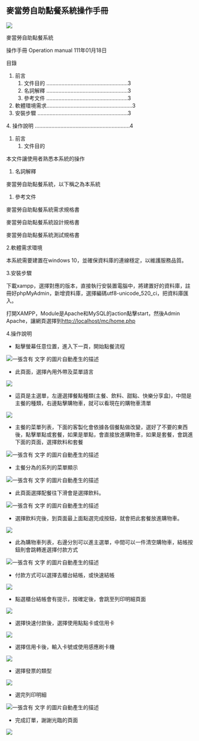 ## 麥當勞自助點餐系統操作手冊


![](https://github.com/Jie0117/McDonalds_ordering_machine/blob/main/img/Aspose.Words.14d6134f-6aab-48ea-9d5e-ccd23d7bf038.001.png)



麥當勞自助點餐系統

操作手冊
Operation manual
111年01月18日



目錄

1. 前言
   1. 文件目的 ………………………………………………3
   1. 名詞解釋 ………………………………………………3
   1. 參考文件 ………………………………………………3
1. 軟體環境需求…………………………………………………3
1. 安裝步驟  ……………………………………………………3

4\.	操作說明  ………………………………………………………4

1. 前言
   1. 文件目的

本文件讓使用者熟悉本系統的操作

1. 名詞解釋

麥當勞自助點餐系統，以下稱之為本系統

1. 參考文件

麥當勞自助點餐系統需求規格書

麥當勞自助點餐系統設計規格書

麥當勞自助點餐系統測試規格書

2\.軟體需求環境

本系統需要建置在windows 10，並確保資料庫的連線穩定，以維護服務品質。

3\.安裝步驟

下載xampp，選擇對應的版本，直接執行安裝置電腦中，將建置好的資料庫，註冊好phpMyAdmin，新增資料庫，選擇編碼utf8-unicode\_520\_ci，把資料庫匯入。

打開XAMPP，Module是Apache和MySQL的action點擊start，然後Admin Apache，讓網頁選擇到<http://localhost/mc/home.php>

4\.操作說明

- 點擊螢幕任意位置，進入下一頁，開始點餐流程

![一張含有 文字 的圖片自動產生的描述](https://github.com/Jie0117/McDonalds_ordering_machine/blob/main/img/Aspose.Words.14d6134f-6aab-48ea-9d5e-ccd23d7bf038.002.png)

- 此頁面，選擇內用外帶及菜單語言

![](https://github.com/Jie0117/McDonalds_ordering_machine/blob/main/img/Aspose.Words.14d6134f-6aab-48ea-9d5e-ccd23d7bf038.003.png)




- 這頁是主選單，左邊選擇餐點種類(主餐、飲料、甜點、快樂分享盒)，中間是主餐的種類，右邊點擊購物車，就可以看現在的購物車清單

![](https://github.com/Jie0117/McDonalds_ordering_machine/blob/main/img/Aspose.Words.14d6134f-6aab-48ea-9d5e-ccd23d7bf038.004.png)

- 主餐的菜單列表，下面的客製化會依據各個餐點做改變，選好了不要的東西後，點擊單點或套餐，如果是單點，會直接放進購物車，如果是套餐，會跳進下面的頁面，選擇飲料和套餐

![一張含有 文字 的圖片自動產生的描述](https://github.com/Jie0117/McDonalds_ordering_machine/blob/main/img/Aspose.Words.14d6134f-6aab-48ea-9d5e-ccd23d7bf038.005.png)

- 主餐分為的系列的菜單顯示

![一張含有 文字 的圖片自動產生的描述](https://github.com/Jie0117/McDonalds_ordering_machine/blob/main/img/Aspose.Words.14d6134f-6aab-48ea-9d5e-ccd23d7bf038.006.png)

- 此頁面選擇配餐往下滑會是選擇飲料。

![一張含有 文字 的圖片自動產生的描述](https://github.com/Jie0117/McDonalds_ordering_machine/blob/main/img/Aspose.Words.14d6134f-6aab-48ea-9d5e-ccd23d7bf038.007.png)



- 選擇飲料完後，到頁面最上面點選完成按鈕，就會把此套餐放進購物車。

![](https://github.com/Jie0117/McDonalds_ordering_machine/blob/main/img/Aspose.Words.14d6134f-6aab-48ea-9d5e-ccd23d7bf038.008.png)

- 此為購物車列表，右邊分別可以進主選單，中間可以一件清空購物車，結帳按鈕則會跳轉進選擇付款方式

![一張含有 文字 的圖片自動產生的描述](https://github.com/Jie0117/McDonalds_ordering_machine/blob/main/img/Aspose.Words.14d6134f-6aab-48ea-9d5e-ccd23d7bf038.009.png)

- 付款方式可以選擇去櫃台結帳，或快速結帳

![](https://github.com/Jie0117/McDonalds_ordering_machine/blob/main/img/Aspose.Words.14d6134f-6aab-48ea-9d5e-ccd23d7bf038.010.png)

- 點選櫃台結帳會有提示，按確定後，會跳至列印明細頁面

![](https://github.com/Jie0117/McDonalds_ordering_machine/blob/main/img/Aspose.Words.14d6134f-6aab-48ea-9d5e-ccd23d7bf038.011.png)



- 選擇快速付款後，選擇使用點點卡或信用卡

![](https://github.com/Jie0117/McDonalds_ordering_machine/blob/main/img/Aspose.Words.14d6134f-6aab-48ea-9d5e-ccd23d7bf038.012.png)

- 選擇信用卡後，輸入卡號或使用感應刷卡機

![](https://github.com/Jie0117/McDonalds_ordering_machine/blob/main/img/Aspose.Words.14d6134f-6aab-48ea-9d5e-ccd23d7bf038.013.png)



- 選擇發票的類型

![](https://github.com/Jie0117/McDonalds_ordering_machine/blob/main/img/Aspose.Words.14d6134f-6aab-48ea-9d5e-ccd23d7bf038.014.png)

- 選完列印明細

![一張含有 文字 的圖片自動產生的描述](https://github.com/Jie0117/McDonalds_ordering_machine/blob/main/img/Aspose.Words.14d6134f-6aab-48ea-9d5e-ccd23d7bf038.015.png)




- 完成訂單，謝謝光臨的頁面

![](https://github.com/Jie0117/McDonalds_ordering_machine/blob/main/img/Aspose.Words.14d6134f-6aab-48ea-9d5e-ccd23d7bf038.016.png)


